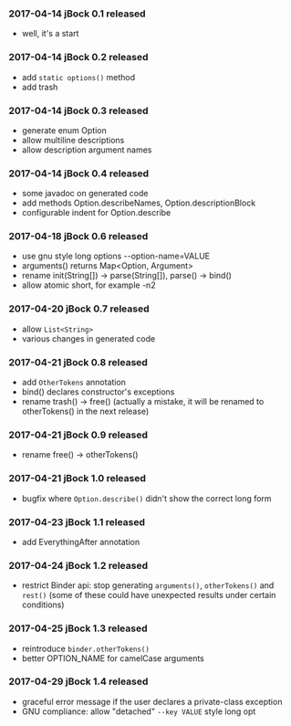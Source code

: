 ### 2017-04-14 jBock 0.1 released

* well, it's a start

### 2017-04-14 jBock 0.2 released

* add `static options()` method
* add trash

### 2017-04-14 jBock 0.3 released

* generate enum Option
* allow multiline descriptions
* allow description argument names

### 2017-04-14 jBock 0.4 released

* some javadoc on generated code
* add methods Option.describeNames, Option.descriptionBlock
* configurable indent for Option.describe

### 2017-04-18 jBock 0.6 released

* use gnu style long options --option-name=VALUE
* arguments() returns Map<Option, Argument>
* rename init(String[]) -> parse(String[]), parse() -> bind()
* allow atomic short, for example -n2

### 2017-04-20 jBock 0.7 released

* allow `List<String>`
* various changes in generated code

### 2017-04-21 jBock 0.8 released

* add `OtherTokens` annotation
* bind() declares constructor's exceptions
* rename trash() -> free() (actually a mistake, it will be renamed to otherTokens() in the next release)

### 2017-04-21 jBock 0.9 released

* rename free() -> otherTokens()

### 2017-04-21 jBock 1.0 released

* bugfix where `Option.describe()` didn't show the correct long form

### 2017-04-23 jBock 1.1 released

* add EverythingAfter annotation

### 2017-04-24 jBock 1.2 released

* restrict Binder api: stop generating `arguments()`, `otherTokens()` and `rest()` 
  (some of these could have unexpected results under certain conditions)

### 2017-04-25 jBock 1.3 released

* reintroduce `binder.otherTokens()`
* better OPTION_NAME for camelCase arguments

### 2017-04-29 jBock 1.4 released

* graceful error message if the user declares a private-class exception
* GNU compliance: allow "detached" `--key VALUE` style long opt
